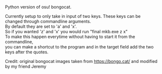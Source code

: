 Python version of osu! bongocat.

Currently setup to only take in input of two keys. These keys can be changed through commandline arguments.  
By default they are set to 'a' and 'x'.  
So if you wanted 'z' and 'x' you would run "final mkb.exe z x"  
To make this happen everytime without having to start it from the commandline,  
you can make a shortcut to the program and in the target field add the two keys after the quotes.  

Credit: original bongocat images taken from https://bongo.cat/ and modified by my friend Jeremy  
